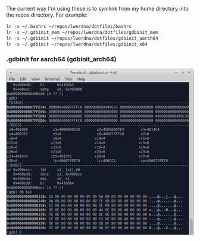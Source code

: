 The current way I'm using these is to symlink from my home directory into the repos directory. For example:
```
ln -s ~/.bashrc ~/repos/lwerdna/dotfiles/bashrc
ln -s ~/.gdbinit_mem ~/repos/lwerdna/dotfiles/gdbinit_mem
ln -s ~/.gdbinit ~/repos/lwerdna/dotfiles/gdbinit_aarch64
ln -s ~/.gdbinit ~/repos/lwerdna/dotfiles/gdbinit_x64
```
### .gdbinit for aarch64 (gdbinit_arch64)
![screenshot](misc/screenshot_gdbinit_aarch64.png?raw=true "screenshot")
